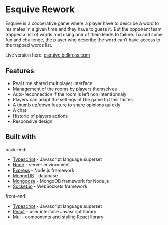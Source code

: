 # Esquive Rework

Esquive is a cooperative game where a player have to describe a word to his mates in a given time and they have to guess it. But the opponent team trapped a list of words and using one of them leads to failure. To add some fun and challenge, the player who describe the word can’t have access to the trapped words list.

Live version here: [esquive.belkross.com](https://esquive.belkross.com/)

## Features

- Real time shared multiplayer interface
- Management of the rooms by players themselves
- Auto-reconnection if the room is left non intentionnaly
- Players can adapt the settings of the game to their tastes
- A thumb up/down feature to share opinions quickly
- A chat
- Historic of players actions
- Responsive design

## Built with

back-end:

- [Typescript](https://www.typescriptlang.org/) - Javascript language superset
- [Node](https://nodejs.org/en/) - server environment
- [Express](https://expressjs.com/) - Node.js framework
- [MongoDB](https://www.mongodb.com/) - database
- [Mongoose](https://mongoosejs.com/) - MongoDB framework for Node.js
- [Socket.io](https://socket.io/) - WebSockets framework

front-end:

- [Typescript](https://www.typescriptlang.org/) - Javascript language superset
- [React](https://en.reactjs.org/) - user interface Javascript library
- [Mui](https://mui.com/) - components and styling React library
